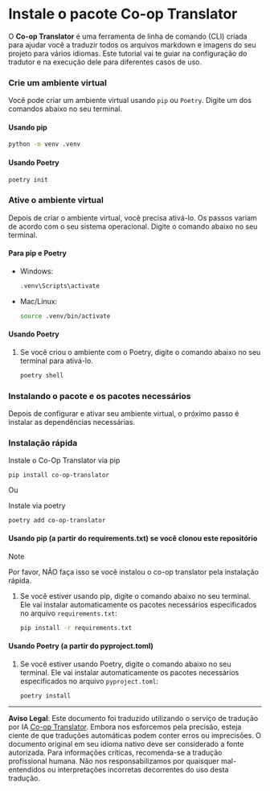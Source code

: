 <!--
CO_OP_TRANSLATOR_METADATA:
{
  "original_hash": "510827ad22a2031a50838919c3594828",
  "translation_date": "2025-10-15T03:03:11+00:00",
  "source_file": "getting_started/command-line-guide/install-package.md",
  "language_code": "br"
}
-->
# Instale o pacote Co-op Translator

O **Co-op Translator** é uma ferramenta de linha de comando (CLI) criada para ajudar você a traduzir todos os arquivos markdown e imagens do seu projeto para vários idiomas. Este tutorial vai te guiar na configuração do tradutor e na execução dele para diferentes casos de uso.

### Crie um ambiente virtual

Você pode criar um ambiente virtual usando `pip` ou `Poetry`. Digite um dos comandos abaixo no seu terminal.

#### Usando pip

```bash
python -m venv .venv
```

#### Usando Poetry

```bash
poetry init
```

### Ative o ambiente virtual

Depois de criar o ambiente virtual, você precisa ativá-lo. Os passos variam de acordo com o seu sistema operacional. Digite o comando abaixo no seu terminal.

#### Para pip e Poetry

- Windows:

    ```bash
    .venv\Scripts\activate
    ```

- Mac/Linux:

    ```bash
    source .venv/bin/activate
    ```

#### Usando Poetry

1. Se você criou o ambiente com o Poetry, digite o comando abaixo no seu terminal para ativá-lo.

    ```bash
    poetry shell
    ```

### Instalando o pacote e os pacotes necessários

Depois de configurar e ativar seu ambiente virtual, o próximo passo é instalar as dependências necessárias.

### Instalação rápida

Instale o Co-Op Translator via pip

```
pip install co-op-translator
```
Ou 

Instale via poetry
```
poetry add co-op-translator
```

#### Usando pip (a partir do requirements.txt) se você clonou este repositório

> [!NOTE]
> Por favor, NÃO faça isso se você instalou o co-op translator pela instalação rápida.

1. Se você estiver usando pip, digite o comando abaixo no seu terminal. Ele vai instalar automaticamente os pacotes necessários especificados no arquivo `requirements.txt`:

    ```bash
    pip install -r requirements.txt
    ```

#### Usando Poetry (a partir do pyproject.toml)

1. Se você estiver usando Poetry, digite o comando abaixo no seu terminal. Ele vai instalar automaticamente os pacotes necessários especificados no arquivo `pyproject.toml`:

    ```bash
    poetry install
    ```

---

**Aviso Legal**:
Este documento foi traduzido utilizando o serviço de tradução por IA [Co-op Translator](https://github.com/Azure/co-op-translator). Embora nos esforcemos pela precisão, esteja ciente de que traduções automáticas podem conter erros ou imprecisões. O documento original em seu idioma nativo deve ser considerado a fonte autorizada. Para informações críticas, recomenda-se a tradução profissional humana. Não nos responsabilizamos por quaisquer mal-entendidos ou interpretações incorretas decorrentes do uso desta tradução.